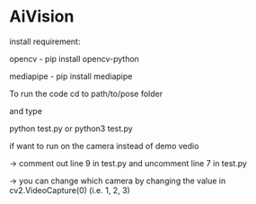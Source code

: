 # AiVision

install requirement:

opencv - pip install opencv-python

mediapipe - pip install mediapipe

To run the code cd to path/to/pose folder 

and type 

python test.py     or      python3 test.py

if want to run on the camera instead of demo vedio

-> comment out line 9 in test.py and uncomment line 7 in test.py

-> you can change which camera by changing the value in cv2.VideoCapture(0) (i.e. 1, 2, 3)
